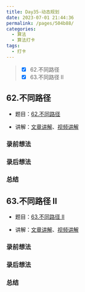 ```yaml
---
title: Day35-动态规划
date: 2023-07-01 21:44:36
permalink: /pages/504b88/
categories:
  - 算法
  - 算法打卡
tags:
  - 打卡
---
```


>  - [x] 62.不同路径 
>  - [x] 63.不同路径 II

<!-- more -->

## 62.不同路径

+ 题目：[62.不同路径](https://leetcode.cn/problems/unique-paths/)

+ 讲解：[文章讲解](https://programmercarl.com/0062.%E4%B8%8D%E5%90%8C%E8%B7%AF%E5%BE%84.html#%E6%80%9D%E8%B7%AF)、[视频讲解](https://www.bilibili.com/video/BV1ve4y1x7Eu/)




### 录前想法

### 录后想法

### 总结



## 63.不同路径 II

+ 题目：[63.不同路径 II]()

+ 讲解：[文章讲解]()、[视频讲解]()




### 录前想法

### 录后想法

### 总结

